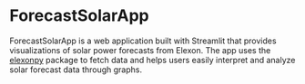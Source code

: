 # ForecastSolarApp

ForecastSolarApp is a web application built with Streamlit that provides visualizations of solar power forecasts from Elexon. The app uses the [elexonpy](https://pypi.org/project/elexonpy/) package to fetch data and helps users easily interpret and analyze solar forecast data through graphs.
